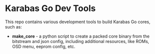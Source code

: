 # Karabas Go Dev Tools

This repo contains various development tools to build Karabas Go cores, such as:

- **make_core** - a python script to create a packed core binary from the bitstream and json config, including additional resources, like ROMs, OSD menu, eeprom config, etc.

